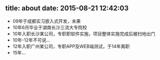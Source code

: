 title: about
date: 2015-08-21 12:42:03
---

+ 09年于成都实习嵌入式开发，未果
+ 10年6月毕业于湖南长沙三流大专院校
+ 10年入职长沙某公司，专职职软件实施，项目整体实施完成后被扫地出门
+ 10年-12年不可说...
+ 12年入职广州某公司，专职APP及WEB端测试，于14年离职
+ 15年...